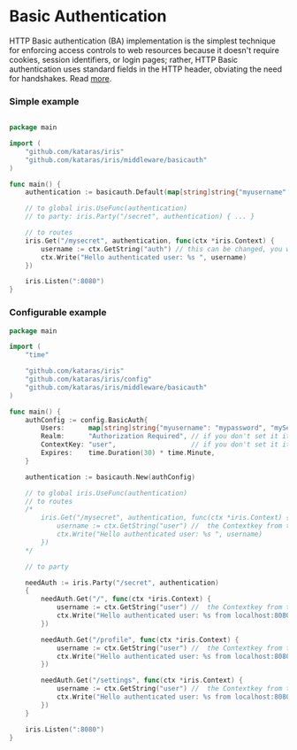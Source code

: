# Basic Authentication

HTTP Basic authentication (BA) implementation is the simplest technique for enforcing access controls to web resources because it doesn't require cookies, session identifiers, or login pages; rather, HTTP Basic authentication uses standard fields in the HTTP header, obviating the need for handshakes. Read [more](https://en.wikipedia.org/wiki/Basic_access_authentication).



### Simple example

```go

package main

import (
	"github.com/kataras/iris"
	"github.com/kataras/iris/middleware/basicauth"
)

func main() {
	authentication := basicauth.Default(map[string]string{"myusername": "mypassword", "mySecondusername": "mySecondpassword"})

	// to global iris.UseFunc(authentication)
	// to party: iris.Party("/secret", authentication) { ... }

	// to routes
	iris.Get("/mysecret", authentication, func(ctx *iris.Context) {
		username := ctx.GetString("auth") // this can be changed, you will see at the middleware_basic_auth_2 folder
		ctx.Write("Hello authenticated user: %s ", username)
	})

	iris.Listen(":8080")
}

```

### Configurable example

```go
package main

import (
	"time"

	"github.com/kataras/iris"
	"github.com/kataras/iris/config"
	"github.com/kataras/iris/middleware/basicauth"
)

func main() {
	authConfig := config.BasicAuth{
		Users:      map[string]string{"myusername": "mypassword", "mySecondusername": "mySecondpassword"},
		Realm:      "Authorization Required", // if you don't set it it's "Authorization Required"
		ContextKey: "user",                   // if you don't set it it's "auth"
		Expires:    time.Duration(30) * time.Minute,
	}

	authentication := basicauth.New(authConfig)

	// to global iris.UseFunc(authentication)
	// to routes
	/*
		iris.Get("/mysecret", authentication, func(ctx *iris.Context) {
			username := ctx.GetString("user") //  the Contextkey from the authConfig
			ctx.Write("Hello authenticated user: %s ", username)
		})
	*/

	// to party

	needAuth := iris.Party("/secret", authentication)
	{
		needAuth.Get("/", func(ctx *iris.Context) {
			username := ctx.GetString("user") //  the Contextkey from the authConfig
			ctx.Write("Hello authenticated user: %s from localhost:8080/secret ", username)
		})

		needAuth.Get("/profile", func(ctx *iris.Context) {
			username := ctx.GetString("user") //  the Contextkey from the authConfig
			ctx.Write("Hello authenticated user: %s from localhost:8080/secret/profile ", username)
		})

		needAuth.Get("/settings", func(ctx *iris.Context) {
			username := ctx.GetString("user") //  the Contextkey from the authConfig
			ctx.Write("Hello authenticated user: %s from localhost:8080/secret/settings ", username)
		})
	}

	iris.Listen(":8080")
}


```